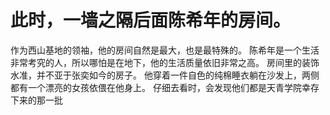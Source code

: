# 此时，一墙之隔后面陈希年的房间。
作为西山基地的领袖，他的房间自然是最大，也是最特殊的。
陈希年是一个生活非常考究的人，所以哪怕是在地下，他的生活质量依旧非常之高。
房间里的装饰水准，并不亚于张奕如今的房子。
他穿着一件自色的纯棉睡衣躺在沙发上，两侧都有一个漂亮的女孩依偎在他身上。
仔细去看时，会发现他们都是天青学院幸存下来的那一批

